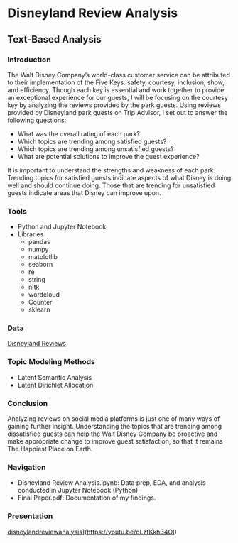 # Disneyland Review Analysis
## Text-Based Analysis

### Introduction
The Walt Disney Company’s world-class customer service can be attributed to their implementation of the Five Keys: safety, courtesy, inclusion, show, and efficiency. Though each key is essential and work together to provide an exceptional experience for our guests, I will be focusing on the courtesy key by analyzing the reviews provided by the park guests. Using reviews provided by Disneyland park guests on Trip Advisor, I set out to answer the following questions:

  * What was the overall rating of each park?
  * Which topics are trending among satisfied guests?
  * Which topics are trending among unsatisfied guests?
  * What are potential solutions to improve the guest experience?

It is important to understand the strengths and weakness of each park. Trending topics for satisfied guests indicate aspects of what Disney is doing well and should continue doing. Those that are trending for unsatisfied guests indicate areas that Disney can improve upon. 

### Tools
* Python and Jupyter Notebook 
* Libraries
  * pandas
  * numpy
  * matplotlib
  * seaborn
  * re
  * string
  * nltk
  * wordcloud
  * Counter
  * sklearn

### Data
[Disneyland Reviews](https://www.kaggle.com/arushchillar/disneyland-reviews)

### Topic Modeling Methods
  * Latent Semantic Analysis
  * Latent Dirichlet Allocation

### Conclusion
Analyzing reviews on social media platforms is just one of many ways of gaining further insight. Understanding the topics that are trending among dissatisfied guests can help the Walt Disney Company be proactive and make appropriate change to improve guest satisfaction, so that it remains The Happiest Place on Earth.   

### Navigation
* Disneyland Review Analysis.ipynb: Data prep, EDA, and analysis conducted in Jupyter Notebook (Python) 
* Final Paper.pdf: Documentation of my findings.

### Presentation
[disneylandreviewanalysis](https://user-images.githubusercontent.com/61814648/120743488-f8f31a80-c4ad-11eb-8b44-6fbdc681a0e4.png)](https://youtu.be/oLzfKkh34OI)
